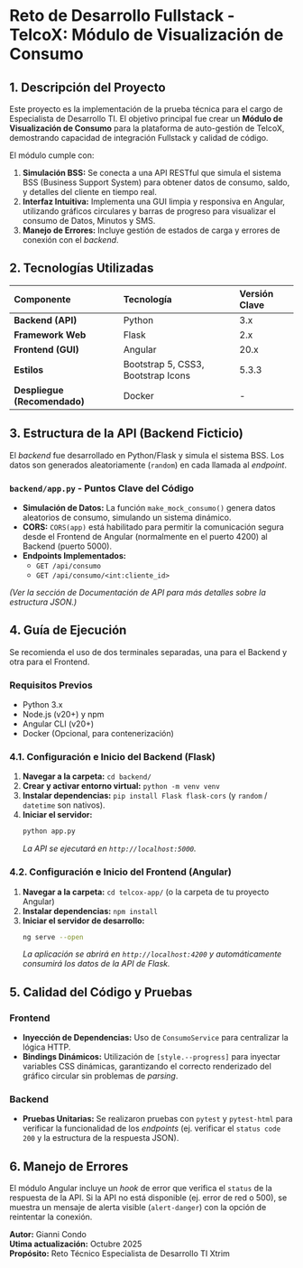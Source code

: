 # Reto de Desarrollo Fullstack - TelcoX: Módulo de Visualización de Consumo

## 1. Descripción del Proyecto

Este proyecto es la implementación de la prueba técnica para el cargo de Especialista de Desarrollo TI. El objetivo principal fue crear un **Módulo de Visualización de Consumo** para la plataforma de auto-gestión de TelcoX, demostrando capacidad de integración Fullstack y calidad de código.

El módulo cumple con:
1.  **Simulación BSS:** Se conecta a una API RESTful que simula el sistema BSS (Business Support System) para obtener datos de consumo, saldo, y detalles del cliente en tiempo real.
2.  **Interfaz Intuitiva:** Implementa una GUI limpia y responsiva en Angular, utilizando gráficos circulares y barras de progreso para visualizar el consumo de Datos, Minutos y SMS.
3.  **Manejo de Errores:** Incluye gestión de estados de carga y errores de conexión con el *backend*.

## 2. Tecnologías Utilizadas

| Componente | Tecnología | Versión Clave |
| :--- | :--- | :--- |
| **Backend (API)** | Python | 3.x |
| **Framework Web** | Flask | 2.x |
| **Frontend (GUI)** | Angular | 20.x |
| **Estilos** | Bootstrap 5, CSS3, Bootstrap Icons | 5.3.3 |
| **Despliegue (Recomendado)**| Docker | - |

## 3. Estructura de la API (Backend Ficticio)

El *backend* fue desarrollado en Python/Flask y simula el sistema BSS. Los datos son generados aleatoriamente (`random`) en cada llamada al *endpoint*.

### `backend/app.py` - Puntos Clave del Código
* **Simulación de Datos:** La función `make_mock_consumo()` genera datos aleatorios de consumo, simulando un sistema dinámico.
* **CORS:** `CORS(app)` está habilitado para permitir la comunicación segura desde el Frontend de Angular (normalmente en el puerto 4200) al Backend (puerto 5000).
* **Endpoints Implementados:**
    * `GET /api/consumo`
    * `GET /api/consumo/<int:cliente_id>`

*(Ver la sección de Documentación de API para más detalles sobre la estructura JSON.)*

## 4. Guía de Ejecución

Se recomienda el uso de dos terminales separadas, una para el Backend y otra para el Frontend.

### Requisitos Previos

* Python 3.x
* Node.js (v20+) y npm
* Angular CLI (v20+)
* Docker (Opcional, para contenerización)

### 4.1. Configuración e Inicio del Backend (Flask)

1.  **Navegar a la carpeta:** `cd backend/`
2.  **Crear y activar entorno virtual:** `python -m venv venv`
3.  **Instalar dependencias:** `pip install Flask flask-cors` (y `random` / `datetime` son nativos).
4.  **Iniciar el servidor:**
    ```bash
    python app.py
    ```
    *La API se ejecutará en `http://localhost:5000`.*

### 4.2. Configuración e Inicio del Frontend (Angular)

1.  **Navegar a la carpeta:** `cd telcox-app/` (o la carpeta de tu proyecto Angular)
2.  **Instalar dependencias:** `npm install`
3.  **Iniciar el servidor de desarrollo:**
    ```bash
    ng serve --open
    ```
    *La aplicación se abrirá en `http://localhost:4200` y automáticamente consumirá los datos de la API de Flask.*

## 5. Calidad del Código y Pruebas

### Frontend
* **Inyección de Dependencias:** Uso de `ConsumoService` para centralizar la lógica HTTP.
* **Bindings Dinámicos:** Utilización de `[style.--progress]` para inyectar variables CSS dinámicas, garantizando el correcto renderizado del gráfico circular sin problemas de *parsing*.

### Backend
* **Pruebas Unitarias:** Se realizaron pruebas con `pytest` y `pytest-html` para verificar la funcionalidad de los *endpoints* (ej. verificar el `status code 200` y la estructura de la respuesta JSON).

## 6. Manejo de Errores

El módulo Angular incluye un *hook* de error que verifica el `status` de la respuesta de la API. Si la API no está disponible (ej. error de red o 500), se muestra un mensaje de alerta visible (`alert-danger`) con la opción de reintentar la conexión.

**Autor:** Gianni Condo  
**Utima actualización:** Octubre 2025  
**Propósito:** Reto Técnico Especialista de Desarrollo TI Xtrim